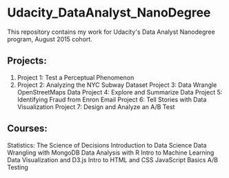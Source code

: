 # Udacity_DataAnalyst_NanoDegree

This repository contains my work for Udacity's Data Analyst Nanodegree program, August 2015 cohort.

## Projects:

1. Project 1: Test a Perceptual Phenomenon
2. Project 2: Analyzing the NYC Subway Dataset
Project 3: Data Wrangle OpenStreetMaps Data
Project 4: Explore and Summarize Data
Project 5: Identifying Fraud from Enron Email
Project 6: Tell Stories with Data Visualization
Project 7: Design and Analyze an A/B Test

## Courses:
Statistics: The Science of Decisions
Introduction to Data Science
Data Wrangling with MongoDB
Data Analysis with R
Intro to Machine Learning
Data Visualization and D3.js
Intro to HTML and CSS
JavaScript Basics
A/B Testing
